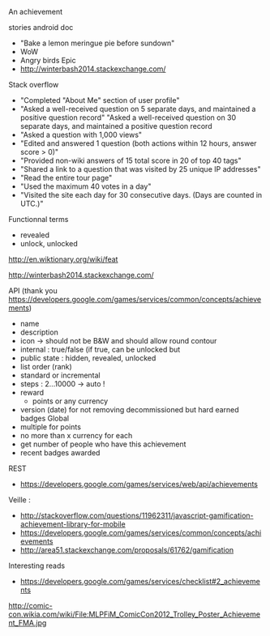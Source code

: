 An achievement


stories
android doc
- "Bake a lemon meringue pie before sundown"
- WoW
- Angry birds Epic
- http://winterbash2014.stackexchange.com/


Stack overflow
- "Completed "About Me" section of user profile"
- "Asked a well-received question on 5 separate days, and maintained a positive question record"
  "Asked a well-received question on 30 separate days, and maintained a positive question record
- "Asked a question with 1,000 views"
- "Edited and answered 1 question (both actions within 12 hours, answer score > 0)"
- "Provided non-wiki answers of 15 total score in 20 of top 40 tags"
- "Shared a link to a question that was visited by 25 unique IP addresses"
- "Read the entire tour page"
- "Used the maximum 40 votes in a day"
- "Visited the site each day for 30 consecutive days. (Days are counted in UTC.)"


Functionnal terms
- revealed
- unlock, unlocked

http://en.wiktionary.org/wiki/feat

http://winterbash2014.stackexchange.com/

API (thank you https://developers.google.com/games/services/common/concepts/achievements)
- name
- description
- icon -> should not be B&W and should allow round contour
- internal : true/false (if true, can be unlocked but
- public state : hidden, revealed, unlocked
- list order (rank)
- standard or incremental
- steps : 2…10000 -> auto !
- reward
  - points or any currency
- version (date) for not removing decommissioned but hard earned badges
Global
- multiple for points
- no more than x currency for each
- get number of people who have this achievement
- recent badges awarded

REST
- https://developers.google.com/games/services/web/api/achievements


Veille :
- http://stackoverflow.com/questions/11962311/javascript-gamification-achievement-library-for-mobile
- https://developers.google.com/games/services/common/concepts/achievements
- http://area51.stackexchange.com/proposals/61762/gamification

Interesting reads
- https://developers.google.com/games/services/checklist#2_achievements

http://comic-con.wikia.com/wiki/File:MLPFiM_ComicCon2012_Trolley_Poster_Achievement_FMA.jpg
